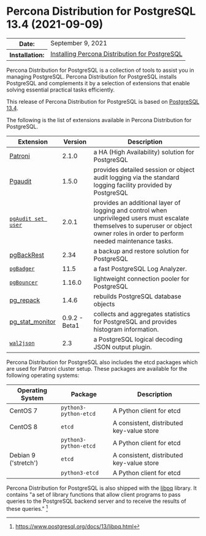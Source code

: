 # Percona Distribution for PostgreSQL 13.4 (2021-09-09)

<table class="docutils field-list" frame="void" rules="none">
  <colgroup>
    <col class="field-name">
    <col class="field-body">
  </colgroup>
  <tbody valign="top">
    <tr class="field-odd field">
      <th class="field-name">Date:</th>
      <td class="field-body">September 9, 2021</td>
    </tr>
    <tr class="field-even field">
      <th class="field-name">Installation:</th>
      <td class="field-body">
        <a class="reference external" href="https://www.percona.com/doc/postgresql/13/installing.html#">Installing Percona Distribution for PostgreSQL</a></td>
    </tr>
  </tbody>
</table> 


Percona Distribution for PostgreSQL is a collection of tools to assist you in managing PostgreSQL. Percona Distribution for PostgreSQL
installs PostgreSQL and complements it by a selection of extensions that
enable solving essential practical tasks efficiently.

This release of Percona Distribution for PostgreSQL is based on [PostgreSQL 13.4](https://www.postgresql.org/docs/release/13.4/).

The following is the list of extensions available in Percona Distribution for PostgreSQL.

| Extension           | Version        | Description                  |
| ------------------- | -------------- | ---------------------------- |
| [Patroni](https://patroni.readthedocs.io/en/latest/) | 2.1.0 | a HA (High Availability) solution for PostgreSQL |
| [Pgaudit](https://www.pgaudit.org/)             | 1.5.0   | provides detailed session or object audit logging via the standard logging facility provided by PostgreSQL                |
|[`pgAudit set user`](https://github.com/pgaudit/set_user)| 2.0.1|  provides an additional layer of logging and control when unprivileged users must escalate themselves to superuser or object owner roles in order to perform needed maintenance tasks.|
| [pgBackRest](https://pgbackrest.org/)           | 2.34    | a backup and restore solution for PostgreSQL       |
|[`pgBadger`](https://github.com/darold/pgbadger) | 11.5       | a fast PostgreSQL Log Analyzer.|
|[`pgBouncer`](https://www.pgbouncer.org/) | 1.16.0 | lightweight connection pooler for PostgreSQL|
| [pg_repack](https://github.com/reorg/pg_repack) | 1.4.6   | rebuilds PostgreSQL database objects           |
| [pg_stat_monitor](https://github.com/percona/pg_stat_monitor)| 0.9.2 - Beta1 | collects and aggregates statistics for PostgreSQL and provides histogram information.       |
|[`wal2json`](https://github.com/eulerto/wal2json) |2.3        | a PostgreSQL logical decoding JSON output plugin.|

Percona Distribution for PostgreSQL also includes the etcd packages which are used for Patroni cluster setup. These packages are available for the following operating systems:

|  Operating System |Package               | Description                  |
| ------------------- | ---------------------| ---------------------------- |
| CentOS 7            |`python3-python-etcd` | A Python client for etcd     |
| CentOS 8            | `etcd`               | A consistent, distributed key-value store|
|                     | `python3-python-etcd`| A Python client for etcd     |
| Debian 9 ('stretch')| `etcd`               | A consistent, distributed key-value store|
|                     | `python3-etcd`       | A Python client for etcd     |

                                                      
Percona Distribution for PostgreSQL is also shipped with the [libpq](https://www.postgresql.org/docs/13/libpq.html) library. It contains "a set of
library functions that allow client programs to pass queries to the PostgreSQL
backend server and to receive the results of these queries." [^1]


[^1]: https://www.postgresql.org/docs/13/libpq.html
